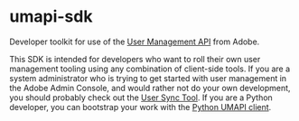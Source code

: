 # umapi-sdk

Developer toolkit for use of the [User Management API](https://www.adobe.io/apis/cloudplatform/usermanagement/docs/gettingstarted.html) from Adobe.

This SDK is intended for developers who want to roll their own user management tooling using any combination of client-side tools.  If you are a system administrator who is trying to get started with user management in the Adobe Admin Console, and would rather not do your own development, you should probably check out the [User Sync Tool](https://github.com/adobe-apiplatform/user-sync.py).  If you are a Python developer, you can bootstrap your work with the [Python UMAPI client](https://github.com/adobe-apiplatform/umapi-client.py).
